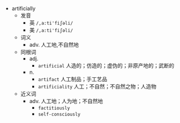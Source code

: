 - artificially
  - 发音
    - 英 `/,a:ti'fiʃəli/`
    - 美 `/,a:ti'fiʃəli/`
  - 词义
    - adv. 人工地,不自然地
  - 同根词
    - adj.
      - `artificial` 人造的；仿造的；虚伪的；非原产地的；武断的
    - n.
      - `artifact` 人工制品；手工艺品
      - `artificiality` 人工；不自然；不自然之物；人造物
  - 近义词
    - adv. 人工地；人为地；不自然地
      - `factitiously`
      - `self-consciously`
